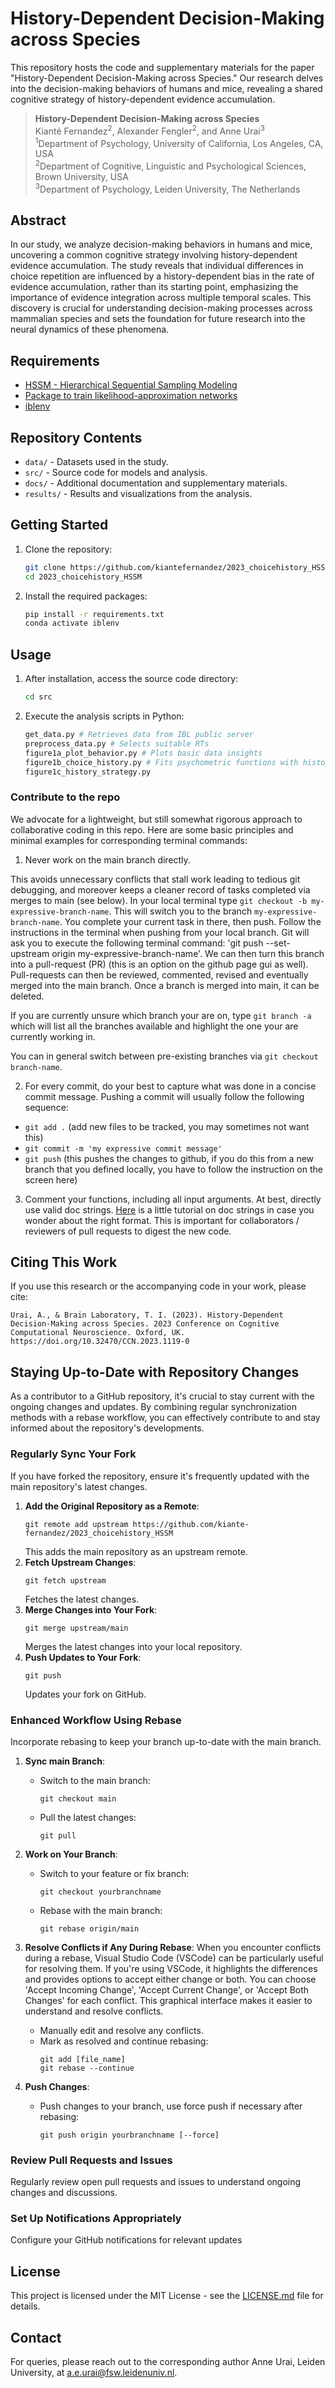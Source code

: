 # History-Dependent Decision-Making across Species

This repository hosts the code and supplementary materials for the paper "History-Dependent Decision-Making across Species." Our research delves into the decision-making behaviors of humans and mice, revealing a shared cognitive strategy of history-dependent evidence accumulation.

> **History-Dependent Decision-Making across Species**  
> Kianté Fernandez<sup>2</sup>, Alexander Fengler<sup>2</sup>, and Anne Urai<sup>3</sup>  
> <sup>1</sup>Department of Psychology, University of California, Los Angeles, CA, USA  
> <sup>2</sup>Department of Cognitive, Linguistic and Psychological Sciences, Brown University, USA  
> <sup>3</sup>Department of Psychology, Leiden University, The Netherlands 

## Abstract
In our study, we analyze decision-making behaviors in humans and mice, uncovering a common cognitive strategy involving history-dependent evidence accumulation. The study reveals that individual differences in choice repetition are influenced by a history-dependent bias in the rate of evidence accumulation, rather than its starting point, emphasizing the importance of evidence integration across multiple temporal scales. This discovery is crucial for understanding decision-making processes across mammalian species and sets the foundation for future research into the neural dynamics of these phenomena.

## Requirements

- [HSSM - Hierarchical Sequential Sampling Modeling](https://github.com/lnccbrown/HSSM)
- [Package to train likelihood-approximation networks](https://github.com/AlexanderFengler/LANfactory)
- [iblenv](https://github.com/int-brain-lab/iblenv)

## Repository Contents
- `data/` - Datasets used in the study.
- `src/` - Source code for models and analysis.
- `docs/` - Additional documentation and supplementary materials.
- `results/` - Results and visualizations from the analysis.

## Getting Started

1. Clone the repository:
   ```bash
   git clone https://github.com/kiantefernandez/2023_choicehistory_HSSM.git
   cd 2023_choicehistory_HSSM
   ```

2. Install the required packages:
   ```bash
   pip install -r requirements.txt
   conda activate iblenv
   ```

## Usage

1. After installation, access the source code directory:
   ```bash
   cd src
   ```

2. Execute the analysis scripts in Python:
   ```python
   get_data.py # Retrieves data from IBL public server
   preprocess_data.py # Selects suitable RTs
   figure1a_plot_behavior.py # Plots basic data insights
   figure1b_choice_history.py # Fits psychometric functions with history terms
   figure1c_history_strategy.py
   ```

### Contribute to the repo

We advocate for a lightweight, but still somewhat rigorous approach to collaborative coding in this repo.
Here are some basic principles and minimal examples for corresponding terminal commands:

1. Never work on the main branch directly.

 This avoids unnecessary conflicts that stall work leading to tedious git debugging, and moreover keeps a cleaner record of tasks completed via merges to main (see below). 
 In your local terminal type `git checkout -b my-expressive-branch-name`. This will switch you to the branch `my-expressive-branch-name`. You complete your current task in there, then push. Follow the instructions in the terminal when pushing from your local branch. Git will ask you to execute the following terminal command: 'git push --set-upstream origin my-expressive-branch-name'. We can then turn this branch into a pull-request (PR) (this is an option on the github page gui as well). Pull-requests can then be reviewed, commented, revised and eventually merged into the main branch.
 Once a branch is merged into main, it can be deleted.

 If you are currently unsure which branch your are on, type `git branch -a` which will list all the branches available and highlight the one your are currently working in.

 You can in general switch between pre-existing branches via `git checkout branch-name`.

2. For every commit, do your best to capture what was done in a concise commit message. Pushing a commit will usually follow the following sequence:

- `git add .` (add new files to be tracked, you may sometimes not want this)
- `git commit -m 'my expressive commit message'`
- `git push` (this pushes the changes to github, if you do this from a new branch that you defined locally, you have to follow the instruction on the screen here)

3. Comment your functions, including all input arguments. At best, directly use valid doc strings. [Here](https://www.datacamp.com/tutorial/docstrings-python) is a little tutorial on doc strings in case you wonder about the right format. This is important for collaborators / reviewers of pull requests to digest the new code.

## Citing This Work
If you use this research or the accompanying code in your work, please cite:
```
Urai, A., & Brain Laboratory, T. I. (2023). History-Dependent Decision-Making across Species. 2023 Conference on Cognitive Computational Neuroscience. Oxford, UK. https://doi.org/10.32470/CCN.2023.1119-0
```
## Staying Up-to-Date with Repository Changes

As a contributor to a GitHub repository, it's crucial to stay current with the ongoing changes and updates. By combining regular synchronization methods with a rebase workflow, you can effectively contribute to and stay informed about the repository's developments.

### Regularly Sync Your Fork
If you have forked the repository, ensure it's frequently updated with the main repository's latest changes.
1. **Add the Original Repository as a Remote**:
   ```
   git remote add upstream https://github.com/kiante-fernandez/2023_choicehistory_HSSM
   ```
   This adds the main repository as an upstream remote.
2. **Fetch Upstream Changes**:
   ```
   git fetch upstream
   ```
   Fetches the latest changes.
3. **Merge Changes into Your Fork**:
   ```
   git merge upstream/main
   ```
   Merges the latest changes into your local repository.
4. **Push Updates to Your Fork**:
   ```
   git push
   ```
   Updates your fork on GitHub.

### Enhanced Workflow Using Rebase
Incorporate rebasing to keep your branch up-to-date with the main branch.

1. **Sync main Branch**:
   - Switch to the main branch:
     ```
     git checkout main
     ```
   - Pull the latest changes:
     ```
     git pull
     ```

2. **Work on Your Branch**:
   - Switch to your feature or fix branch:
     ```
     git checkout yourbranchname
     ```
   - Rebase with the main branch:
     ```
     git rebase origin/main
     ```

3. **Resolve Conflicts if Any During Rebase**:
   When you encounter conflicts during a rebase, Visual Studio Code (VSCode) can be particularly useful for resolving them. If you're using VSCode, it highlights the differences and provides options to accept either change or both. You can choose 'Accept Incoming Change', 'Accept Current Change', or 'Accept Both Changes' for each conflict. This graphical interface makes it easier to understand and resolve conflicts.
   
   - Manually edit and resolve any conflicts.
   - Mark as resolved and continue rebasing:
     ```
     git add [file_name]
     git rebase --continue
     ```

4. **Push Changes**:
   - Push changes to your branch, use force push if necessary after rebasing:
     ```
     git push origin yourbranchname [--force]
     ```

### Review Pull Requests and Issues
Regularly review open pull requests and issues to understand ongoing changes and discussions.

### Set Up Notifications Appropriately
Configure your GitHub notifications for relevant updates


## License
This project is licensed under the MIT License - see the [LICENSE.md](https://github.com/kiante-fernandez/2023_choicehistory_HSSM/blob/main/LICENSE) file for details.

## Contact
For queries, please reach out to the corresponding author Anne Urai, Leiden University, at a.e.urai@fsw.leidenuniv.nl.

